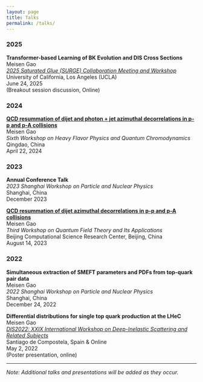 ```yaml
---
layout: page
title: Talks
permalink: /talks/
---
```


### 2025

**Transformer-based Learning of BK Evolution and DIS Cross Sections**  
Meisen Gao  
*[2025 Saturated Glue (SURGE) Collaboration Meeting and Workshop](https://indico.global/event/13890/overview)*  
University of California, Los Angeles (UCLA)  
June 24, 2025  
(Breakout session discussion, Online)

### 2024

**[QCD resummation of dijet and photon + jet azimuthal decorrelations in p-p and p-A collisions](https://indico.ihep.ac.cn/event/21455/contributions/154611/)**  
Meisen Gao  
*Sixth Workshop on Heavy Flavor Physics and Quantum Chromodynamics*  
Qingdao, China  
April 22, 2024

### 2023

**Annual Conference Talk**  
*2023 Shanghai Workshop on Particle and Nuclear Physics*  
Shanghai, China  
December 2023

**[QCD resummation of dijet azimuthal decorrelations in p-p and p-A collisions](https://indico.ihep.ac.cn/event/19422/contributions/139075/)**  
Meisen Gao  
*Third Workshop on Quantum Field Theory and Its Applications*  
Beijing Computational Science Research Center, Beijing, China  
August 14, 2023

### 2022

**Simultaneous extraction of SMEFT parameters and PDFs from top-quark pair data**  
Meisen Gao  
*2022 Shanghai Workshop on Particle and Nuclear Physics*  
Shanghai, China  
December 24, 2022

**Differential distributions for single top quark production at the LHeC**  
Meisen Gao  
*[DIS2022: XXIX International Workshop on Deep-Inelastic Scattering and Related Subjects](https://indico.cern.ch/event/1072533/overview)*  
Santiago de Compostela, Spain & Online  
May 2, 2022  
(Poster presentation, online)

---

*Note: Additional talks and presentations will be added as they occur.*

